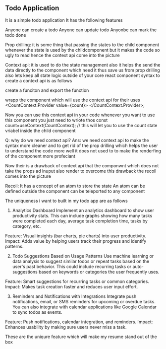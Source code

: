 ## Todo Application
It is a simple todo application
It has the following features

Anyone can create a todo
Anyone can update todo
Anyonbe can mark the todo done

Prop drilling: it is some thing that passing the states to the child component whenever the state is used by the childcomponent but it makes the code so ugly to read hence the context api come into the picture 

Context api: it is used to do the state management also it helps the send the data directly to the component which need it thus save us from prop drilling  also lets keep all state logic outside of your core react component
syntax to create a context api is as follows


create a funciton and export the function 

wrapp the component which will use the context api for their uses 
<CountContext.Provider value={count}>
  <Count setCount={SetCount}>
</CountContext.Provider>;

Now you can use this context api in your code whenever you want to use this component you just need to wriote thos
const count=useContext(CountContext); // this will let you to use the count state vriabel inside the child component


Q: why do we need context api?
Ans: we need context api to make the syntax more cleaner and to get rid of the prop drilling which helps the user to understand the code more well it does not used to to make the renderfing of the component more profeciant 


  Now their is a drawback of context api that the componwnt which does not take the props ad inuput also render to overcome this drawback the recoil comes into the picture

Recoil:  It has a concept of an atom to store the state
An atom can be defined outside the component
can be teleported to any component

The uniqueness i want to built in my todo app are as follows

1. Analytics Dashboard
Implement an analytics dashboard to show user productivity stats. This can include graphs showing how many tasks were completed each day, average task completion time, tasks by category, etc.

Feature: Visual insights (bar charts, pie charts) into user productivity.
Impact: Adds value by helping users track their progress and identify patterns.


2. Todo Suggestions Based on Usage Patterns
Use machine learning or data analysis to suggest similar todos or repeat tasks based on the user's past behavior. This could include recurring tasks or auto-suggestions based on keywords or categories the user frequently uses.

Feature: Smart suggestions for recurring tasks or common categories.
Impact: Makes task creation faster and reduces user input effort.


3. Reminders and Notifications with Integrations
Integrate push notifications, email, or SMS reminders for upcoming or overdue tasks. You can also integrate with calendar applications like Google Calendar to sync todos as events.

Feature: Push notifications, calendar integration, and reminders.
Impact: Enhances usability by making sure users never miss a task.

These are the uniqure feature which will make my resume stand out of the box
